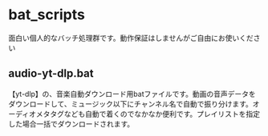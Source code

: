 # bat_scripts
面白い個人的なバッチ処理群です。動作保証はしませんがご自由にお使いください


## audio-yt-dlp.bat
【yt-dlp】の、音楽自動ダウンロード用batファイルです。動画の音声データをダウンロードして、ミュージック以下にチャンネル名で自動で振り分けます。オーディオメタタグなども自動で着くのでなかなか便利です。プレイリストを指定した場合一括でダウンロードされます。
